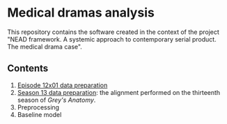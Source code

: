 # Medical dramas analysis

This repository contains the software created in the context of the project "NEAD framework. A systemic approach to contemporary serial product. The medical drama case". 

## Contents

1. [Episode 12x01 data preparation](https://github.com/TinfFoil/dar_tvseries/blob/main/episode_data_preparation.ipynb)
2. [Season 13 data preparation](https://github.com/TinfFoil/dar_tvseries/blob/main/season_data_preparation.ipynb): the alignment performed on the thirteenth season of *Grey's Anatomy*.
3. Preprocessing
4. Baseline model
